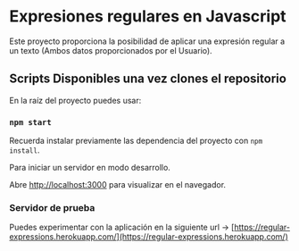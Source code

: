 # Expresiones regulares en Javascript

Este proyecto proporciona la posibilidad de aplicar una expresión regular a un texto (Ambos datos proporcionados por el Usuario).

## Scripts Disponibles una vez clones el repositorio

En la raíz del proyecto puedes usar:

### `npm start`
Recuerda instalar previamente las dependencia del proyecto con `npm install`.

Para iniciar un servidor en modo desarrollo.

Abre [http://localhost:3000](http://localhost:3000) para visualizar en el navegador.


### Servidor de prueba

Puedes experimentar con la aplicación en la siguiente url -> [https://regular-expressions.herokuapp.com/](https://regular-expressions.herokuapp.com/)

